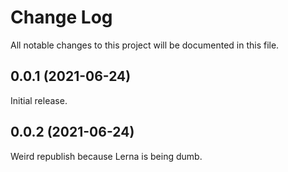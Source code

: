 # Change Log

All notable changes to this project will be documented in this file.

## 0.0.1 (2021-06-24)

Initial release.

## 0.0.2 (2021-06-24)

Weird republish because Lerna is being dumb.
